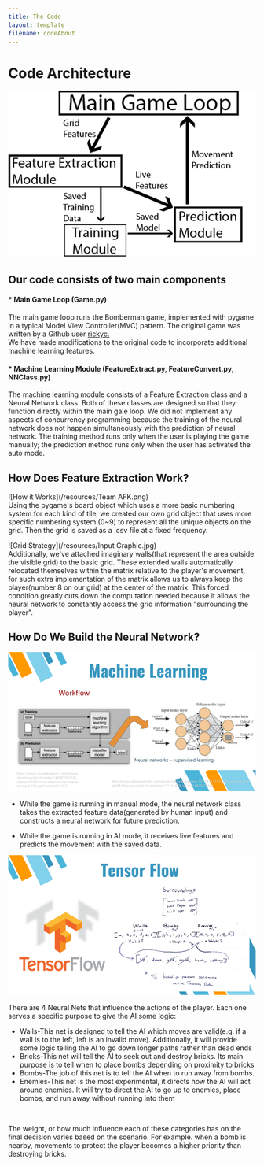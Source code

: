 ```yaml
---
title: The Code
layout: template
filename: codeAbout
---
```

# Code Architecture
![Code Module](/resources/CodeArche.png) <br>
## Our code consists of two main components <br>
#### * Main Game Loop (Game.py)

The main game loop runs the Bomberman game, implemented with pygame in a typical Model View Controller(MVC) pattern. The original game was written by a Github user <a href="https://github.com/rickyc/bomberman-pygame">rickyc.</a><br> We have made modifications to the original code to incorporate additional machine learning features.

#### * Machine Learning Module (FeatureExtract.py, FeatureConvert.py, NNClass.py)

The machine learning module consists of a Feature Extraction class and a Neural Network class. Both of these classes are designed so that they function directly within the main gale loop. We did not implement any aspects of concurrency programming because the training of the neural network does not happen simultaneously with the prediction of neural network. The training method runs only when the user is playing the game manually; the prediction method runs only when the user has activated the auto mode.

## How Does Feature Extraction Work?
![How it Works](/resources/Team AFK.png) <br>
Using the pygame's board object which uses a more basic numbering system for each kind of tile, we created our own grid object that uses more specific numbering system (0~9) to represent all the unique objects on the grid. Then the grid is saved as a .csv file at a fixed frequency.

![Grid Strategy](/resources/Input Graphic.jpg) <br>
Additionally, we've attached imaginary walls(that represent the area outside the visible grid) to the basic grid. These extended walls automatically relocated themselves within the matrix relative to the player's movement, for such extra implementation of the matrix allows us to always keep the player(number 8 on our grid) at the center of the matrix. This forced condition greatly cuts down the computation needed because it allows the neural network to constantly access the grid information "surrounding the player".

## How Do We Build the Neural Network?
![Machine Learning](/resources/2.png) <br>

* While the game is running in manual mode, the neural network class takes the extracted feature data(generated by human input) and constructs a neural network for future prediction.

* While the game is running in AI mode, it receives live features and predicts the movement with the saved data.

![Machine Learning](/resources/1.png) <br>

There are 4 Neural Nets that influence the actions of the player. Each one serves a specific purpose to give the AI some logic:

* Walls-This net is designed to tell the AI which moves are valid(e.g. if a wall is to
  the left, left is an invalid move). Additionally, it will provide some logic telling
  the AI to go down longer paths rather than dead ends
* Bricks-This net will tell the AI to seek out and destroy bricks. Its main purpose is to tell when to place bombs depending on proximity to bricks
* Bombs-The job of this net is to tell the AI when to run away from bombs.
* Enemies-This net is the most experimental, it directs how the AI will act around enemies. It will try to direct the AI to go up to enemies, place bombs, and run away without running into them
<br>

The weight, or how much influence each of these categories has on the final decision varies based on the scenario. For example. when a bomb is nearby, movements to protect the player becomes a higher priority than destroying bricks.
